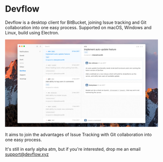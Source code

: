 # Devflow

Devflow is a desktop client for BitBucket, joining Issue tracking and Git collaboration into one easy process. Supported on macOS, Windows and Linux, build using Electron.

![Screenshot](/devflow-mockup.jpg)

It aims to join the advantages of Issue Tracking with Git collaboration into one easy process.

It's still in early alpha atm, but if you're interested, drop me an email support@devflow.xyz
